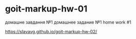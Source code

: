 # goit-markup-hw-01
 домашне завдання №1
 домашнее задание №1
 home work #1

https://slavavg.github.io/goit-markup-hw-02/
